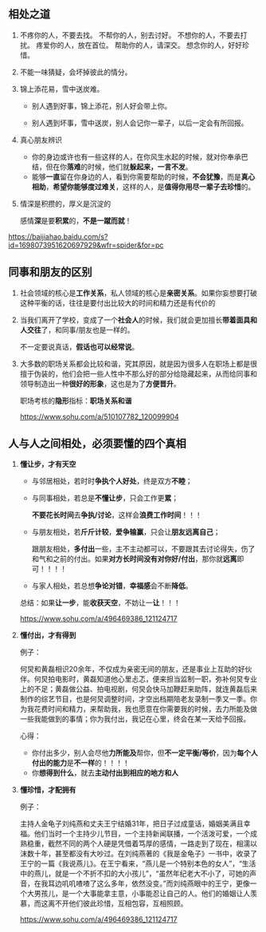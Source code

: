 ## 相处之道

1. 不疼你的人，不要去找。
   不帮你的人，别去讨好。
   不想你的人，不要去打扰。
   疼爱你的人，放在首位。
   帮助你的人，请深交。
   想念你的人，好好珍惜。

2. 不能一味猜疑，会坏掉彼此的情分。

3. 锦上添花易，雪中送炭难。

   + 别人遇到好事，锦上添花，别人好会带上你。

   + 别人遇到坏事，雪中送炭，别人会记你一辈子，以后一定会有所回报。

4. 真心朋友辨识

   + 你的身边或许也有一些这样的人，在你风生水起的时候，就对你奉承巴结，但在你**落难**的时候，他们就**躲起来，一言不发**。
   + 能够**一直**留在你身边的人，看到你需要帮助的时候，**不会犹豫**，而是**真心相助**，**希望你能够度过难关**，这样的人，是**值得你用尽一辈子去珍惜**的。

5. 情深是积攒的，厚义是沉淀的

   感情**深**是要**积累**的，**不是一蹴而就**！

https://baijiahao.baidu.com/s?id=1698073951620697929&wfr=spider&for=pc

## 同事和朋友的区别

1. 社会领域的核心是**工作关系**，私人领域的核心是**亲密关系**。如果你妄想要打破这种平衡的话，往往是要付出比较大的时间和精力还是有代价的

2. 当我们离开了学校，变成了一个**社会人**的时候，我们就会更加擅长**带着面具和人交往**了，和同事/朋友也是一样的。

   不一定要说真话，**假话也可以经常说**。

3. 大多数的职场关系都会比较和谐，究其原因，就是因为很多人在职场上都是很擅于伪装的，他们会把一些人性中不那么好的部分给隐藏起来，从而给同事和领导制造出一种**很好的形象**，这也是为了**方便晋升**。

   职场考核的**隐形**指标：**职场关系和谐**

   https://www.sohu.com/a/510107782_120099904

## 人与人之间相处，必须要懂的四个真相 

1. **懂让步，才有天空**

   + 与邻居相处，若时时**争执个人好处**，终是双方**不睦**；

   + 与同事相处，若总是**不懂让步**，只会工作更**累**；

     **不要花长时间**去**争执/讨论**，这样会**浪费工作时间**！！！

   + 与朋友相处，若**斤斤计较**，**爱争输赢**，只会让**朋友远离自己**；

     跟朋友相处，**多付出**一些，主不主动都可以，不要跟其去讨论得失，伤了和气和之前的付出。如果**对方长时间没有对你好/付出**，那你就**远离**即可！！！！

   + 与家人相处，若总想**争论对错**，**幸福感**会不断**降低**。

   总结：如果**让一步**，能**收获天空**，不妨让一**让**！！！

   https://www.sohu.com/a/496469386_121124717

2. **懂付出，才有得到**

   例子：

   何炅和黄磊相识20余年，不仅成为亲密无间的朋友，还是事业上互助的好伙伴。何炅拍电影时，黄磊知道他心里忐忑，便来担当监制一职，弥补何炅专业上的不足；黄磊做公益、拍电视剧，何炅会快马加鞭赶来助阵，就连黄磊后来制作的综艺节目，也是何炅调整时间，才空出档期陪老友录制一季又一季。你为我花费时间和精力，来帮助我，我也愿意在你需要我的时候，去力所能及做一些我能做到的事情；你为我付出，我记在心里，终会在某一天给予回报。

   心得：

   + 你付出多少，别人会尽他**力所能及**帮你，但**不一定平衡/等价**，因为**每个人付出的能力**是**不一样**的！！！！
   + 你**想得到什么**，就去**主动付出到相应的地方和人**

3. **懂珍惜，才配拥有**

   例子：

   主持人金龟子刘纯燕和丈夫王宁结婚31年，把日子过成童话，婚姻美满且幸福。他们当时一个主持少儿节目，一个主持新闻联播，一个活泼可爱，一个成熟稳重，截然不同的两个人硬是凭借着笃厚的感情，一路走到了现在，相濡以沫数十年，甚至都没有大吵过。在刘纯燕著的《我是金龟子》一书中，收录了王宁的一篇《我说燕儿》。在王宁看来，“燕儿是一个特别本色的女人”，“生活中的燕儿，就是一个不折不扣的大小孩儿”，“虽然年纪老大不小了，可她的声音，在我耳边叽叽喳喳了这么多年，依然没变。”而刘纯燕眼中的王宁，更像一个大男孩儿，是一个大事能拿主意，小事能忍让自己的人。他们的婚姻让人羡慕，而这离不开他们彼此珍惜，互相包容，互相照顾。

   https://www.sohu.com/a/496469386_121124717

   

   

   

